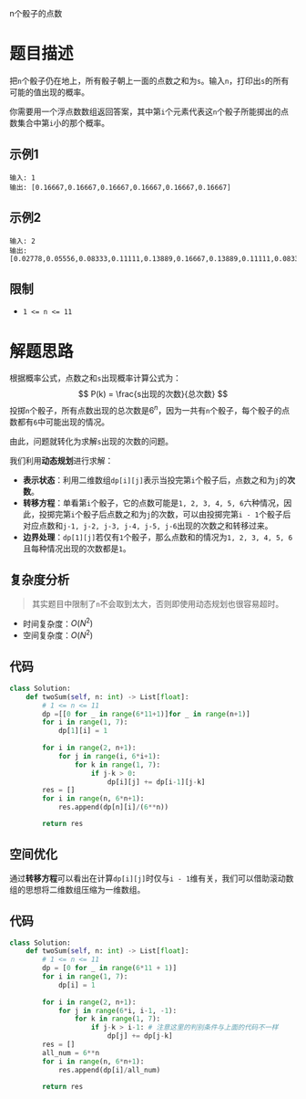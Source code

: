 n个骰子的点数

# 题目描述

把`n`个骰子仍在地上，所有骰子朝上一面的点数之和为`s`。输入`n`，打印出`s`的所有可能的值出现的概率。

你需要用一个浮点数数组返回答案，其中第`i`个元素代表这`n`个骰子所能掷出的点数集合中第`i`小的那个概率。

## 示例1

```
输入: 1
输出: [0.16667,0.16667,0.16667,0.16667,0.16667,0.16667]
```

## 示例2

```
输入: 2
输出: [0.02778,0.05556,0.08333,0.11111,0.13889,0.16667,0.13889,0.11111,0.08333,0.05556,0.02778]
```

## 限制

- `1 <= n <= 11`

# 解题思路

根据概率公式，点数之和`s`出现概率计算公式为：
$$
P(k) = \frac{s出现的次数}{总次数}
$$
投掷`n`个骰子，所有点数出现的总次数是$6^n$，因为一共有`n`个骰子，每个骰子的点数都有`6`中可能出现的情况。

由此，问题就转化为求解`s`出现的次数的问题。

我们利用**动态规划**进行求解：

- **表示状态**：利用二维数组`dp[i][j]`表示当投完第`i`个骰子后，点数之和为`j`的**次数**。
- **转移方程**：单看第`i`个骰子，它的点数可能是`1, 2, 3, 4, 5, 6`六种情况，因此，投掷完第`i`个骰子后点数之和为`j`的次数，可以由投掷完第`i - 1`个骰子后对应点数和`j-1, j-2, j-3, j-4, j-5, j-6`出现的次数之和转移过来。
- **边界处理**：`dp[1][j]`若仅有`1`个骰子，那么点数和的情况为`1, 2, 3, 4, 5, 6`且每种情况出现的次数都是`1`。

## 复杂度分析

> 其实题目中限制了`n`不会取到太大，否则即使用动态规划也很容易超时。

- 时间复杂度：$O(N^2)$
- 空间复杂度：$O(N^2)$

## 代码

```python
class Solution:
    def twoSum(self, n: int) -> List[float]:
        # 1 <= n <= 11
        dp =[[0 for _ in range(6*11+1)]for _ in range(n+1)]
        for i in range(1, 7):
            dp[1][i] = 1
        
        for i in range(2, n+1):
            for j in range(i, 6*i+1):
                for k in range(1, 7):
                    if j-k > 0:
                        dp[i][j] += dp[i-1][j-k]
        res = []
        for i in range(n, 6*n+1):
            res.append(dp[n][i]/(6**n))

        return res
```

## 空间优化

通过**转移方程**可以看出在计算`dp[i][j]`时仅与`i - 1`维有关，我们可以借助滚动数组的思想将二维数组压缩为一维数组。

## 代码

```python
class Solution:
    def twoSum(self, n: int) -> List[float]:
        # 1 <= n <= 11
        dp = [0 for _ in range(6*11 + 1)]
        for i in range(1, 7):
            dp[i] = 1
        
        for i in range(2, n+1):
            for j in range(6*i, i-1, -1):
                for k in range(1, 7):
                    if j-k > i-1: # 注意这里的判别条件与上面的代码不一样
                        dp[j] += dp[j-k]
        res = []
        all_num = 6**n
        for i in range(n, 6*n+1):
            res.append(dp[i]/all_num)

        return res
```

